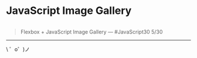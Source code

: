 JavaScript Image Gallery
========================

![]()

> Flexbox + JavaScript Image Gallery — #JavaScript30 5/30

-------------------

\ ゜o゜)ノ
